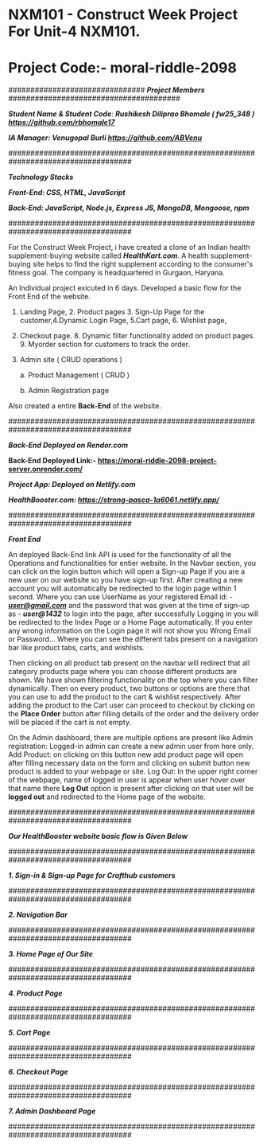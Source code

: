 
# NXM101 - Construct Week Project For Unit-4 NXM101.

# Project Code:-  moral-riddle-2098


############################### ***Project Members*** #######################################

***Student Name & Student Code***: ***Rushikesh Diliprao Bhomale ( fw25_348 ) https://github.com/rbhomale17***

***IA Manager: Venugopal Burli https://github.com/ABVenu***

####################################################################################

***Technology Stacks***

***Front-End: CSS, HTML, JavaScript***

***Back-End: JavaScript, Node.js, Express JS, MongoDB, Mongoose, npm***

####################################################################################


For the Construct Week Project, i have created a clone of an Indian health supplement-buying website called ***HealthKart.com***. 
A health supplement-buying site helps to find the right supplement according to the consumer's fitness goal. The company is headquartered in Gurgaon, Haryana.

An Individual project exicuted in 6 days.
Developed a basic flow for the Front End of the website.
1. Landing Page, 2. Product pages 3. Sign-Up Page for the customer,4.Dynamic Login Page, 5.Cart page, 6. Wishlist page, 
7. Checkout page. 8. Dynamic filter functionality added on product pages. 9. Myorder section for customers to track the order.
10. Admin site ( CRUD operations )

    a. Product Management ( CRUD )

    b. Admin Registration page

Also created a entire **Back-End** of the website.

####################################################################################

***Back-End Deployed on Rendor.com***

**Back-End Deployed Link:- https://moral-riddle-2098-project-server.onrender.com/**

<!-- **API for All Products:- https://project-json-server-dkem.onrender.com/** -->

***Project App: Deployed on Netlify.com***

***HealthBooster.com: https://strong-pasca-1a6061.netlify.app/***


####################################################################################

***Front End***

An deployed Back-End link API is used for the functionality of all the Operations and functionalities for entier website. 
In the Navbar section, you can click on the login button which will open a Sign-up Page if you are a new user on our website so you have sign-up first. After creating a new account you will automatically be redirected to the login page within 1 second. Where you can use UserName as your registered Email id: - ***user@gmail.com*** and the password that was given at the time of sign-up as - ***user@1432*** to login into the page, after successfully Logging in you will be redirected to the Index Page or a Home Page automatically. If you enter any wrong information on the Login page it will not show you Wrong Email or Password...
Where you can see the different tabs present on a navigation bar like product tabs, carts, and wishlists.

Then clicking on all product tab present on the navbar will redirect that all category products page where you can choose different products are shown. We have shown filtering functionality on the top where you can filter dynamically. Then on every product, two buttons or options are there that you can use to add the product to the cart & wishlist respectively.
After adding the product to the Cart user can proceed to checkout by clicking on the **Place Order** button after filling details of the order and the delivery order will be placed if the cart is not empty.

On the Admin dashboard, there are multiple options are present like
Admin registration: Logged-in admin can create a new admin user from here only.
Add Product: on clicking on this button new add product page will open after filling necessary data on the form and clicking on submit button new product is added to your webpage or site.
Log Out: In the upper right corner of the webpage, name of logged in user is appear when user hover over that name there **Log Out** option is present after clicking on that user will be **logged out** and redirected to the Home page of the website.

####################################################################################

***Our HealthBooster website basic flow is Given Below***

####################################################################################

***1. Sign-in & Sign-up Page for Crafthub customers***


####################################################################################

***2. Navigation Bar***


####################################################################################

***3. Home Page of Our Site***



####################################################################################

***4. Product Page***



####################################################################################

***5. Cart Page***



####################################################################################

***6. Checkout Page***



####################################################################################

***7. Admin Dashboard Page***


####################################################################################
